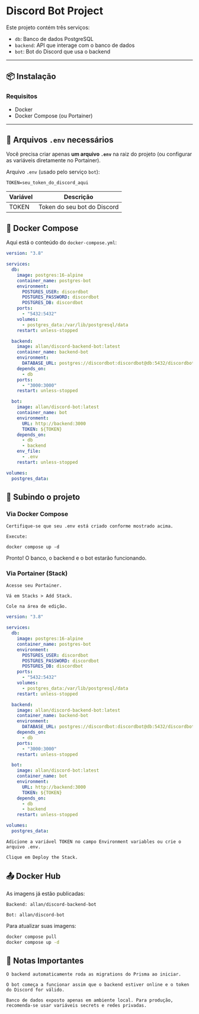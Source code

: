 # Discord Bot Project

Este projeto contém três serviços:

- `db`: Banco de dados PostgreSQL
- `backend`: API que interage com o banco de dados
- `bot`: Bot do Discord que usa o backend

---

## 📦 Instalação

### Requisitos

- Docker
- Docker Compose (ou Portainer)

---

## 📄 Arquivos `.env` necessários

Você precisa criar apenas **um arquivo `.env`** na raiz do projeto (ou configurar as variáveis diretamente no Portainer).

Arquivo `.env` (usado pelo serviço `bot`):

```env
TOKEN=seu_token_do_discord_aqui
```

| Variável | Descrição                   |
| -------- | --------------------------- |
| TOKEN    | Token do seu bot do Discord |

## 🐳 Docker Compose

Aqui está o conteúdo do `docker-compose.yml`:

```yml
version: "3.8"

services:
  db:
    image: postgres:16-alpine
    container_name: postgres-bot
    environment:
      POSTGRES_USER: discordbot
      POSTGRES_PASSWORD: discordbot
      POSTGRES_DB: discordbot
    ports:
      - "5432:5432"
    volumes:
      - postgres_data:/var/lib/postgresql/data
    restart: unless-stopped

  backend:
    image: allan/discord-backend-bot:latest
    container_name: backend-bot
    environment:
      DATABASE_URL: postgres://discordbot:discordbot@db:5432/discordbot?schema=public
    depends_on:
      - db
    ports:
      - "3000:3000"
    restart: unless-stopped

  bot:
    image: allan/discord-bot:latest
    container_name: bot
    environment:
      URL: http://backend:3000
      TOKEN: ${TOKEN}
    depends_on:
      - db
      - backend
    env_file:
      - .env
    restart: unless-stopped

volumes:
  postgres_data:
```

## 🚀 Subindo o projeto

### Via Docker Compose

    Certifique-se que seu .env está criado conforme mostrado acima.

    Execute:

`docker compose up -d`

Pronto! O banco, o backend e o bot estarão funcionando.

### Via Portainer (Stack)

    Acesse seu Portainer.

    Vá em Stacks > Add Stack.

    Cole na área de edição.

```yml
version: "3.8"

services:
  db:
    image: postgres:16-alpine
    container_name: postgres-bot
    environment:
      POSTGRES_USER: discordbot
      POSTGRES_PASSWORD: discordbot
      POSTGRES_DB: discordbot
    ports:
      - "5432:5432"
    volumes:
      - postgres_data:/var/lib/postgresql/data
    restart: unless-stopped

  backend:
    image: allan/discord-backend-bot:latest
    container_name: backend-bot
    environment:
      DATABASE_URL: postgres://discordbot:discordbot@db:5432/discordbot?schema=public
    depends_on:
      - db
    ports:
      - "3000:3000"
    restart: unless-stopped

  bot:
    image: allan/discord-bot:latest
    container_name: bot
    environment:
      URL: http://backend:3000
      TOKEN: ${TOKEN}
    depends_on:
      - db
      - backend
    restart: unless-stopped

volumes:
  postgres_data:
```

    Adicione a variável TOKEN no campo Environment variables ou crie o arquivo .env.

    Clique em Deploy the Stack.

## 📤 Docker Hub

As imagens já estão publicadas:

    Backend: allan/discord-backend-bot

    Bot: allan/discord-bot

Para atualizar suas imagens:

```bash
docker compose pull
docker compose up -d
```

## 📑 Notas Importantes

    O backend automaticamente roda as migrations do Prisma ao iniciar.

    O bot começa a funcionar assim que o backend estiver online e o token do Discord for válido.

    Banco de dados exposto apenas em ambiente local. Para produção, recomenda-se usar variáveis secrets e redes privadas.
